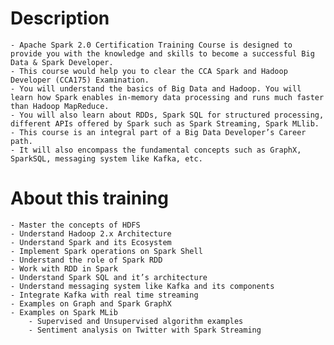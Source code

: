 # Description
    - Apache Spark 2.0 Certification Training Course is designed to provide you with the knowledge and skills to become a successful Big Data & Spark Developer. 
    - This course would help you to clear the CCA Spark and Hadoop Developer (CCA175) Examination. 
    - You will understand the basics of Big Data and Hadoop. You will learn how Spark enables in-memory data processing and runs much faster than Hadoop MapReduce. 
    - You will also learn about RDDs, Spark SQL for structured processing, different APIs offered by Spark such as Spark Streaming, Spark MLlib. 
    - This course is an integral part of a Big Data Developer’s Career path. 
    - It will also encompass the fundamental concepts such as GraphX, SparkSQL, messaging system like Kafka, etc.
    
# About this training
    - Master the concepts of HDFS
    - Understand Hadoop 2.x Architecture
    - Understand Spark and its Ecosystem
    - Implement Spark operations on Spark Shell
    - Understand the role of Spark RDD
    - Work with RDD in Spark
    - Understand Spark SQL and it’s architecture
    - Understand messaging system like Kafka and its components
    - Integrate Kafka with real time streaming
    - Examples on Graph and Spark GraphX
    - Examples on Spark MLib
        - Supervised and Unsupervised algorithm examples
        - Sentiment analysis on Twitter with Spark Streaming